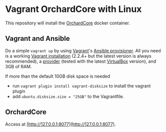 # Vagrant OrchardCore with Linux

This repository will install the [OrchardCore](http://www.orchardcore.net/) docker container.


## Vagrant and Ansible
Do a simple `vagrant up` by using [Vagrant](https://www.vagrantup.com)'s [Ansible provisioner](https://www.vagrantup.com/docs/provisioning/ansible.html). All you need is a working [Vagrant installation](https://www.vagrantup.com/docs/installation/) (2.2.4+ but the latest version is always recommended), a [provider](https://www.vagrantup.com/docs/providers/) (tested with the latest [VirtualBox](https://www.virtualbox.org) version), and 3GB of RAM.

If more than the default 10GB disk space is needed
- run `vagrant plugin install vagrant-disksize` to install the vagrant plugin
- add `ubuntu.disksize.size = "25GB"` to the Vagrantfile.

## OrchardCore

Access at [http://127.0.0.1:8077](http://127.0.0.1:8077).
